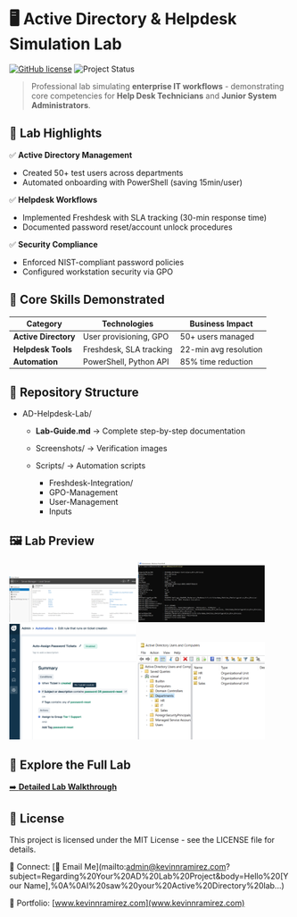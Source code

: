 # 🖥️ Active Directory & Helpdesk Simulation Lab

[![GitHub license](https://img.shields.io/badge/License-MIT-blue.svg)](LICENSE)
![Project Status](https://img.shields.io/badge/Status-Complete-brightgreen)


> Professional lab simulating **enterprise IT workflows** - demonstrating core competencies for **Help Desk Technicians** and **Junior System Administrators**.

## 📌 Lab Highlights

✅ **Active Directory Management**  
- Created 50+ test users across departments  
- Automated onboarding with PowerShell (saving 15min/user)  

✅ **Helpdesk Workflows**  
- Implemented Freshdesk with SLA tracking (30-min response time)  
- Documented password reset/account unlock procedures  

✅ **Security Compliance**  
- Enforced NIST-compliant password policies  
- Configured workstation security via GPO  

## 🎯 Core Skills Demonstrated

| Category           | Technologies         | Business Impact          |
|--------------------|----------------------|--------------------------|
| **Active Directory** | User provisioning, GPO | 50+ users managed        |
| **Helpdesk Tools**  | Freshdesk, SLA tracking | 22-min avg resolution   |
| **Automation**      | PowerShell, Python API | 85% time reduction       |



## 📂 Repository Structure

- AD-Helpdesk-Lab/

    - **Lab-Guide.md** → Complete step-by-step documentation

  - Screenshots/ → Verification images
  - Scripts/ → Automation scripts
    - Freshdesk-Integration/
    - GPO-Management
    - User-Management
    - Inputs
  
## 🖼️ Lab Preview

<div>
  <img src="Screenshots/ServerManagerLocalServer.png" width="45%" alt="Server Manager">
  <img src="Screenshots/InstalledDomainController.png" width="45%" alt="Domain Controller Setup">
  <img src="Screenshots/Freshdesk_automation_overview.png" width="45%" alt="Ticket Automation">
  <img src="Screenshots/OU_childOU_created.png" width="45%" alt="Organizational Units">
</div>

## 📖 Explore the Full Lab

[➡️ **Detailed Lab Walkthrough**](./LabGuide.md) 




## 📜 License

This project is licensed under the MIT License - see the LICENSE file for details.

🔹 Connect: [📧 Email Me](mailto:admin@kevinnramirez.com?subject=Regarding%20Your%20AD%20Lab%20Project&body=Hello%20[Your Name],%0A%0AI%20saw%20your%20Active%20Directory%20lab...)

🔹 Portfolio: [www.kevinnramirez.com](www.kevinnramirez.com)

